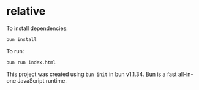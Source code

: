 # relative

To install dependencies:

```bash
bun install
```

To run:

```bash
bun run index.html
```

This project was created using `bun init` in bun v1.1.34. [Bun](https://bun.sh) is a fast all-in-one JavaScript runtime.
